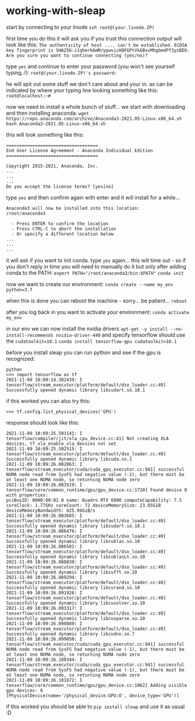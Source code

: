 # working-with-sleap

start by connecting to your linode
`ssh root@(your.linode.IP)`

first time you do this it will ask you if you trust this connection
output will look like this:
`The authenticity of host .... can't be established.`
`ECDSA key fingerprint is SHA256:i1qhmrkAmM/ypwvicHQFGPtVk6BxvMhgbm4Pf3yzBE0.
Are you sure you want to continue connecting (yes/no)?`

type `yes` and continue to enter your password (you won't see yourself typing..!):
`root@(your.linode.IP)'s password:`

he will spit out some stuff we don't care about and your in.  as can be indicated by where your typing line looking something like this:
`root@localhost:~#`
 
now we need to install a whole bunch of stuff...
we start with downloading and then installing anaconda:
`wget https://repo.anaconda.com/archive/Anaconda3-2021.05-Linux-x86_64.sh`
`bash Anaconda3-2021.05-Linux-x86_64.sh`

this will look something like this:

    ===================================
    End User License Agreement - Anaconda Individual Edition
    ===================================
        
    Copyright 2015-2021, Anaconda, Inc.
    ...
    ...
    ...
    Do you accept the license terms? [yes|no]
    
type `yes`  and then confirm again with enter and it will install for a while...

    Anaconda3 will now be installed into this location:
    /root/anaconda3
    
      - Press ENTER to confirm the location
      - Press CTRL-C to abort the installation
      - Or specify a different location below
    ...
    ...
    ...
it will ask if you want to init conda. type `yes` again...
this will time out - so if you don't reply in time you will need to manually do it but only after adding conda to the PATH:
`export PATH="/root/anaconda3/bin:$PATH"`
`conda init`

now we want to create our environment:
`conda create --name my_env python=3.7`

when this is done you can reboot the machine - sorry... be patient...
`reboot`

after you log back in you want to activate your environment:
`conda activate my_env`

in our env we can now install the nvidia drivers 
`apt-get -y install --no-install-recommends nvidia-driver-440`
and specify tensorflow should use the `cudatoolkit=10.1`
`conda install tensorflow-gpu cudatoolkit=10.1`

before you install sleap you can run python and see if the gpu is recognized:

	python
    >>> import tensorflow as tf
    2021-11-09 10:09:14.302439: I tensorflow/stream_executor/platform/default/dso_loader.cc:49] Successfully opened dynamic library libcudart.so.10.1
    
if this worked you can also try this:

    >>> tf.config.list_physical_devices('GPU')
response should look like this:

    2021-11-09 10:09:25.501141: I tensorflow/compiler/jit/xla_cpu_device.cc:41] Not creating XLA devices, tf_xla_enable_xla_devices not set
	2021-11-09 10:09:25.502515: I tensorflow/stream_executor/platform/default/dso_loader.cc:49] Successfully opened dynamic library libcuda.so.1
	2021-11-09 10:09:26.082063: I tensorflow/stream_executor/cuda/cuda_gpu_executor.cc:941] successful NUMA node read from SysFS had negative value (-1), but there must be at least one NUMA node, so returning NUMA node zero
	2021-11-09 10:09:26.083519: I tensorflow/core/common_runtime/gpu/gpu_device.cc:1720] Found device 0 with properties:
	pciBusID: 0000:00:02.0 name: Quadro RTX 6000 computeCapability: 7.5
	coreClock: 1.77GHz coreCount: 72 deviceMemorySize: 23.65GiB deviceMemoryBandwidth: 625.94GiB/s
	2021-11-09 10:09:26.083685: I tensorflow/stream_executor/platform/default/dso_loader.cc:49] Successfully opened dynamic library libcudart.so.10.1
	2021-11-09 10:09:26.086476: I tensorflow/stream_executor/platform/default/dso_loader.cc:49] Successfully opened dynamic library libcublas.so.10
	2021-11-09 10:09:26.086581: I tensorflow/stream_executor/platform/default/dso_loader.cc:49] Successfully opened dynamic library libcublasLt.so.10
	2021-11-09 10:09:26.088830: I tensorflow/stream_executor/platform/default/dso_loader.cc:49] Successfully opened dynamic library libcufft.so.10
	2021-11-09 10:09:26.089294: I tensorflow/stream_executor/platform/default/dso_loader.cc:49] Successfully opened dynamic library libcurand.so.10
	2021-11-09 10:09:26.091926: I tensorflow/stream_executor/platform/default/dso_loader.cc:49] Successfully opened dynamic library libcusolver.so.10
	2021-11-09 10:09:26.093317: I tensorflow/stream_executor/platform/default/dso_loader.cc:49] Successfully opened dynamic library libcusparse.so.10
	2021-11-09 10:09:26.098889: I tensorflow/stream_executor/platform/default/dso_loader.cc:49] Successfully opened dynamic library libcudnn.so.7
	2021-11-09 10:09:26.099050: I tensorflow/stream_executor/cuda/cuda_gpu_executor.cc:941] successful NUMA node read from SysFS had negative value (-1), but there must be at least one NUMA node, so returning NUMA node zero
	2021-11-09 10:09:26.100344: I tensorflow/stream_executor/cuda/cuda_gpu_executor.cc:941] successful NUMA node read from SysFS had negative value (-1), but there must be at least one NUMA node, so returning NUMA node zero
	2021-11-09 10:09:26.101672: I tensorflow/core/common_runtime/gpu/gpu_device.cc:1862] Adding visible gpu devices: 0
	[PhysicalDevice(name='/physical_device:GPU:0', device_type='GPU')]
 
if this worked you should be able to `pip install sleap` and use it as usual 
:D

